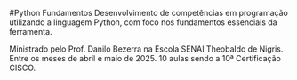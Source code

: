 #Python Fundamentos 
Desenvolvimento de competências em programação utilizando a linguagem Python, com foco nos fundamentos essenciais da ferramenta. 

Ministrado pelo Prof. Danilo Bezerra na  Escola SENAI Theobaldo de Nigris.
Entre os meses de abril e maio de 2025. 
10 aulas sendo a 10ª Certificação CISCO. 
